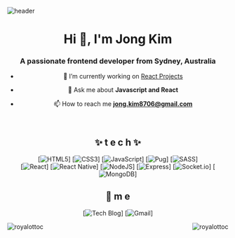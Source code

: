 

<!--
**RoyalOttoc/RoyalOttoc** is a ✨ _special_ ✨ repository because its `README.md` (this file) appears on your GitHub profile.

Here are some ideas to get you started:

- 🔭 I’m currently working on ...
- 🌱 I’m currently learning ...
- 👯 I’m looking to collaborate on ...
- 🤔 I’m looking for help with ...
- 💬 Ask me about ...
- 📫 How to reach me: ...
- 😄 Pronouns: ...
- ⚡ Fun fact: ...
-->

![header](https://capsule-render.vercel.app/api?type=waving&color=gradient&height=300&section=header&text=RoyalOttoc🚀&fontSize=70)

<div align=center>
<h1 align="center">Hi 👋, I'm Jong Kim</h1>
<h3 align="center">A passionate frontend developer from Sydney, Australia</h3>

- 🔭 I’m currently working on [React Projects](https://github.com/RoyalOttoc/react-projects)

- 💬 Ask me about **Javascript and React**

- 📫 How to reach me **jong.kim8706@gmail.com**
  
<br>
  
## ✨ t e c h ✨

[![HTML5](https://img.shields.io/badge/html5-%23E34F26.svg?style=for-the-badge&logo=html5&logoColor=white)]
[![CSS3](https://img.shields.io/badge/css3-%231572B6.svg?style=for-the-badge&logo=css3&logoColor=white)]
[![JavaScript](https://img.shields.io/badge/javascript-%23323330.svg?style=for-the-badge&logo=javascript&logoColor=%23F7DF1E)]
[![Pug](https://img.shields.io/badge/Pug-FFF?style=for-the-badge&logo=pug&logoColor=A86454)]
[![SASS](https://img.shields.io/badge/SASS-hotpink.svg?style=for-the-badge&logo=SASS&logoColor=white)]
<br>
[![React](https://img.shields.io/badge/react-%2320232a.svg?style=for-the-badge&logo=react&logoColor=%2361DAFB)]
[![React Native](https://img.shields.io/badge/react_native-%2320232a.svg?style=for-the-badge&logo=react&logoColor=%2361DAFB)]
[![NodeJS](https://img.shields.io/badge/node.js-6DA55F?style=for-the-badge&logo=node.js&logoColor=white)]
[![Express](https://img.shields.io/badge/express.js-%23404d59.svg?style=for-the-badge&logo=express&logoColor=%2361DAFB)]
[![Socket.io](https://img.shields.io/badge/Socket.io-black?style=for-the-badge&logo=socket.io&badgeColor=010101)]
[![MongoDB](https://img.shields.io/badge/MongoDB-%234ea94b.svg?style=for-the-badge&logo=mongodb&logoColor=white)]
<br>

## 💫 m e 
[![Tech Blog](https://img.shields.io/badge/Blog-FF5722?style=flat-square&logo=blogger&logoColor=white)]
[![Gmail](https://img.shields.io/badge/Gmail-EA4335?style=flat-square&logo=Gmail&logoColor=white)]
<br>

<p><img align="left" src="https://github-readme-stats.vercel.app/api/top-langs?username=RoyalOttoc&show_icons=true&locale=en&layout=compact" alt="royalottoc" /></p>

<p>&nbsp;<img align="right" src="https://github-readme-stats.vercel.app/api?username=royalottoc&show_icons=true&locale=en" alt="royalottoc" /></p>
